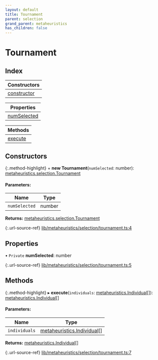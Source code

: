 ```yaml
---
layout: default
title: Tournament
parent: selection
grand_parent: metaheuristics
has_children: false
---
```


# Tournament

## Index

| Constructors |
|-----------|
| [constructor](#constructor) |

| Properties |
|-----------|
| [numSelected](#numselected) |

| Methods |
|-----------|
| [execute](#execute) |

## Constructors

{:.method-highlight}
\+ **new Tournament**(`numSelected`: number): [metaheuristics.selection.Tournament](../metaheuristics_selection_tournament)

#### Parameters:

Name | Type |
------ | ------ |
`numSelected` | number |

**Returns:** [metaheuristics.selection.Tournament](../metaheuristics_selection_tournament)

{:.url-source-ref}
[lib/metaheuristics/selection/tournament.ts:4](https://github.com/ascentcore/dataspot/blob/c80cb27/lib/metaheuristics/selection/tournament.ts#L4)

## Properties

• `Private` **numSelected**: number

{:.url-source-ref}
[lib/metaheuristics/selection/tournament.ts:5](https://github.com/ascentcore/dataspot/blob/c80cb27/lib/metaheuristics/selection/tournament.ts#L5)

## Methods

{:.method-highlight}
▸ **execute**(`individuals`: [metaheuristics.Individual](../metaheuristics_individual)[]): [metaheuristics.Individual](../metaheuristics_individual)[]

#### Parameters:

Name | Type |
------ | ------ |
`individuals` | [metaheuristics.Individual](../metaheuristics_individual)[] |

**Returns:** [metaheuristics.Individual](../metaheuristics_individual)[]

{:.url-source-ref}
[lib/metaheuristics/selection/tournament.ts:7](https://github.com/ascentcore/dataspot/blob/c80cb27/lib/metaheuristics/selection/tournament.ts#L7)
